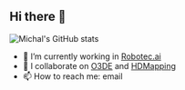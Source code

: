 ## Hi there 👋

![Michal's GitHub stats](https://github-readme-stats.vercel.app/api?username=michalpelka&show_icons=true&theme=radical)

- 🔭 I’m currently working in [Robotec.ai](https://www.robotec.ai/)
- 👯 I collaborate on [O3DE](https://o3de.org/) and [HDMapping](https://michalpelka.github.io/RosCon2024_workshop/) 
- 📫 How to reach me: email


<!--
**michalpelka/michalpelka** is a ✨ _special_ ✨ repository because its `README.md` (this file) appears on your GitHub profile.

Here are some ideas to get you started:


- 👯 I’m looking to collaborate on O3DE 
- 🤔 I’m looking for help with ...
- 💬 Ask me about ...
- 📫 How to reach me: ...
- 😄 Pronouns: hehe
- ⚡ Fun fact: ...
-->
